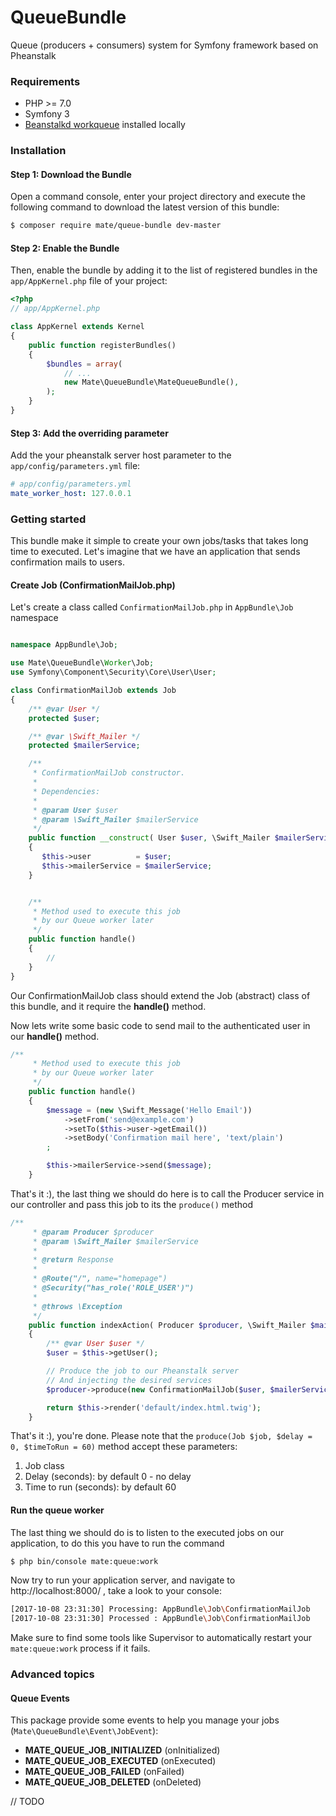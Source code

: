 # QueueBundle
Queue (producers + consumers) system for Symfony framework based on Pheanstalk

### Requirements

 - PHP >= 7.0
 - Symfony 3
 - [Beanstalkd workqueue](http://xph.us/software/beanstalkd/) installed locally
 
### Installation
#### Step 1: Download the Bundle

Open a command console, enter your project directory and execute the following command to download the latest version of this bundle:

``` bash
$ composer require mate/queue-bundle dev-master
```

#### Step 2: Enable the Bundle

Then, enable the bundle by adding it to the list of registered bundles in the `app/AppKernel.php` file of your project:

``` php
<?php
// app/AppKernel.php

class AppKernel extends Kernel
{
    public function registerBundles()
    {
        $bundles = array(
            // ...
            new Mate\QueueBundle\MateQueueBundle(),
        );
    }
}
```

#### Step 3: Add the overriding parameter

Add the your pheanstalk server host parameter to the `app/config/parameters.yml` file:

```yaml
# app/config/parameters.yml
mate_worker_host: 127.0.0.1
```
### Getting started
This bundle make it simple to create your own jobs/tasks that takes long time to executed. Let's imagine that we have an application that sends confirmation mails to users.

#### Create Job (ConfirmationMailJob.php)
Let's create a class called `ConfirmationMailJob.php` in `AppBundle\Job` namespace

```php

namespace AppBundle\Job;

use Mate\QueueBundle\Worker\Job;
use Symfony\Component\Security\Core\User\User;

class ConfirmationMailJob extends Job
{
    /** @var User */
    protected $user;

    /** @var \Swift_Mailer */
    protected $mailerService;

    /**
     * ConfirmationMailJob constructor.
     *
     * Dependencies:
     * 
     * @param User $user
     * @param \Swift_Mailer $mailerService
     */
    public function __construct( User $user, \Swift_Mailer $mailerService )
    {
       $this->user          = $user;
       $this->mailerService = $mailerService;
    }


    /**
     * Method used to execute this job
     * by our Queue worker later
     */
    public function handle()
    {
        //
    }
}
```
Our ConfirmationMailJob class should extend the Job (abstract) class of this bundle, and it require the **handle()** method.

Now lets write some basic code to send mail to the authenticated user in our **handle()** method.

```php
/**
     * Method used to execute this job
     * by our Queue worker later
     */
    public function handle()
    {
        $message = (new \Swift_Message('Hello Email'))
            ->setFrom('send@example.com')
            ->setTo($this->user->getEmail())
            ->setBody('Confirmation mail here', 'text/plain')
        ;

        $this->mailerService->send($message);
    }
```
That's it :), the last thing we should do here is to call the Producer service in our controller and pass this job to its the `produce()` method

```php
/**
     * @param Producer $producer
     * @param \Swift_Mailer $mailerService
     *
     * @return Response
     *
     * @Route("/", name="homepage")
     * @Security("has_role('ROLE_USER')")
     *
     * @throws \Exception
     */
    public function indexAction( Producer $producer, \Swift_Mailer $mailerService ): Response
    {
        /** @var User $user */
        $user = $this->getUser();

        // Produce the job to our Pheanstalk server
        // And injecting the desired services
        $producer->produce(new ConfirmationMailJob($user, $mailerService), 3);

        return $this->render('default/index.html.twig');
    }
```
That's it :), you're done.
Please note that the `produce(Job $job, $delay = 0, $timeToRun = 60)` method accept these parameters:

 1. Job class
 2. Delay (seconds): by default 0 - no delay
 3. Time to run (seconds): by default 60

#### Run the queue worker
The last thing we should do is to listen to the executed jobs on our application, to do this you have to run the command
```bash
$ php bin/console mate:queue:work
```

Now try to run your application server, and navigate to http://localhost:8000/ , take a look to your console:

```bash
[2017-10-08 23:31:30] Processing: AppBundle\Job\ConfirmationMailJob
[2017-10-08 23:31:30] Processed : AppBundle\Job\ConfirmationMailJob
```

Make sure to find some tools like Supervisor to automatically restart your `mate:queue:work` process if it fails.

### Advanced topics

#### Queue Events
This package provide some events to help you manage your jobs (`Mate\QueueBundle\Event\JobEvent`):

 - **MATE_QUEUE_JOB_INITIALIZED** (onInitialized)
 - **MATE_QUEUE_JOB_EXECUTED** (onExecuted)
 - **MATE_QUEUE_JOB_FAILED** (onFailed)
 - **MATE_QUEUE_JOB_DELETED** (onDeleted)

// TODO
